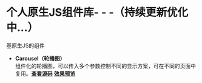 # 个人原生JS组件库- - -（持续更新优化中...）

基原生JS的组件

 - **Carousel（轮播图）**<br>
		组件化的轮播图，可以传入多个参数控制不同的显示方案，可在不同的页面中复用。[**查看源码**](https://github.com/1396531115/js-components/tree/master/components/carousel)   [**效果预览**](https://1396531115.github.io/js-components/components/carousel/case.html)

